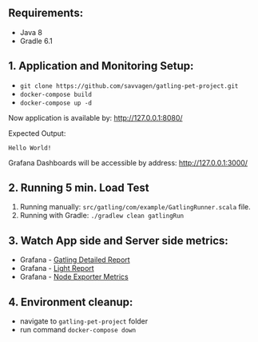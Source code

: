 ## Requirements:
* Java 8
* Gradle 6.1

## 1. Application and Monitoring Setup:
 - `git clone https://github.com/savvagen/gatling-pet-project.git`
 - `docker-compose build`
 - `docker-compose up -d`

Now application is available by: http://127.0.0.1:8080/

Expected Output:
``` 
Hello World!
```

Grafana Dashboards will be accessible by address: http://127.0.0.1:3000/

## 2. Running 5 min. Load Test

1. Running manually: `src/gatling/com/example/GatlingRunner.scala` file.
3. Running with Gradle: `./gradlew clean gatlingRun`

## 3. Watch App side and Server side metrics:
* Grafana - [Gatling Detailed Report](http://localhost:3000/d/gatling/gatling-report-detailed?orgId=1&var-ds=Gatling_TCP&var-archive=autogen&var-g=1s&var-duration_1=40&var-duration_2=100&var-simulation=testsimulation&var-run=test&var-host=localhost&var-group1=All&var-group2=All&var-group3=All&var-request=&var-scenario=All&var-Total=346&var-gatlingWriteDuration=1&var-testDuration=40&var-testDurationX2=80&from=now-30m&to=now)
* Grafana - [Light Report](http://localhost:3000/d/u/gatling-lite?orgId=1)
* Grafana - [Node Exporter Metrics](http://localhost:3000/d/rYdddlPWk/node-exporter-full?orgId=1&refresh=1m&from=now-30m&to=now)

## 4. Environment cleanup:
* navigate to `gatling-pet-project` folder
* run command `docker-compose down`